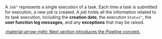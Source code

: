 A `Job^` represents a single execution of a task. Each time a task is submitted for execution, a new _job_ is
created. A _job_ holds all the information related to its task execution, including the **creation date**, the
execution `Status^`, the **user function log messages**, and any **exceptions** that may be raised.


[:material-arrow-right: Next section introduces the Pipeline concept.](pipeline.md)
